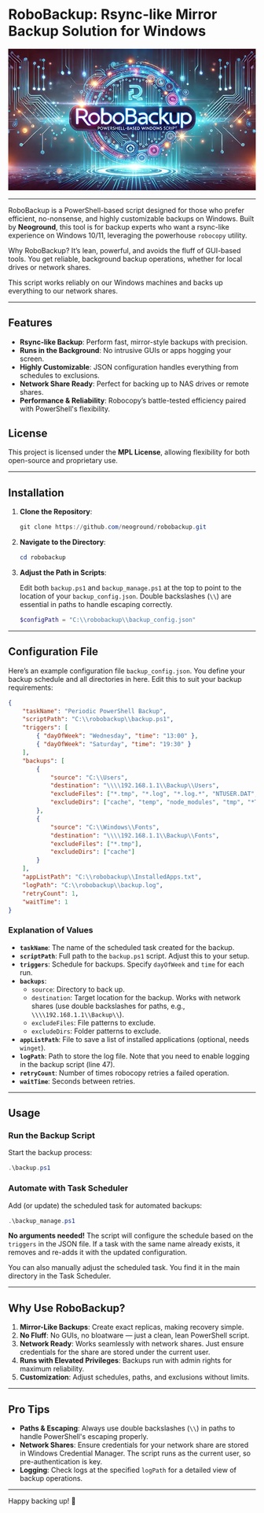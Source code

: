 # RoboBackup: Rsync-like Mirror Backup Solution for Windows

![Header Banner](https://raw.githubusercontent.com/neoground/robobackup/refs/heads/main/banner.webp)

---

RoboBackup is a PowerShell-based script designed for those who prefer efficient, no-nonsense, 
and highly customizable backups on Windows. Built by **Neoground**, this tool is for backup experts who want
a rsync-like experience on Windows 10/11, leveraging the powerhouse `robocopy` utility.

Why RoboBackup? It’s lean, powerful, and avoids the fluff of GUI-based tools. You get reliable, 
background backup operations, whether for local drives or network shares.

This script works reliably on our Windows machines and backs up everything to our network shares.

---

## Features

- **Rsync-like Backup**: Perform fast, mirror-style backups with precision.
- **Runs in the Background**: No intrusive GUIs or apps hogging your screen.
- **Highly Customizable**: JSON configuration handles everything from schedules to exclusions.
- **Network Share Ready**: Perfect for backing up to NAS drives or remote shares.
- **Performance & Reliability**: Robocopy’s battle-tested efficiency paired with PowerShell's flexibility.

## License

This project is licensed under the **MPL License**, allowing flexibility for both open-source and proprietary use.

---

## Installation

1. **Clone the Repository**:

   ```powershell
   git clone https://github.com/neoground/robobackup.git
   ```

2. **Navigate to the Directory**:

   ```powershell
   cd robobackup
   ```

3. **Adjust the Path in Scripts**:

   Edit both `backup.ps1` and `backup_manage.ps1` at the top to point to the location of your `backup_config.json`. 
   Double backslashes (`\\`) are essential in paths to handle escaping correctly.

   ```powershell
   $configPath = "C:\\robobackup\\backup_config.json"
   ```

---

## Configuration File

Here’s an example configuration file `backup_config.json`. You define your backup schedule and all directories in here.
Edit this to suit your backup requirements:

```json
{
    "taskName": "Periodic PowerShell Backup",
    "scriptPath": "C:\\robobackup\\backup.ps1",
    "triggers": [
        { "dayOfWeek": "Wednesday", "time": "13:00" },
        { "dayOfWeek": "Saturday", "time": "19:30" }
    ],
    "backups": [
        {
            "source": "C:\\Users",
            "destination": "\\\\192.168.1.1\\Backup\\Users",
            "excludeFiles": ["*.tmp", "*.log", "*.log.*", "NTUSER.DAT", "Cache_*"],
            "excludeDirs": ["cache", "temp", "node_modules", "tmp", "*Temp*", "*Cache*", "Logs"]
        },
        {
            "source": "C:\\Windows\\Fonts",
            "destination": "\\\\192.168.1.1\\Backup\\Fonts",
            "excludeFiles": ["*.tmp"],
            "excludeDirs": ["cache"]
        }
    ],
    "appListPath": "C:\\robobackup\\InstalledApps.txt",
    "logPath": "C:\\robobackup\\backup.log",
    "retryCount": 1,
    "waitTime": 1
}
```

### Explanation of Values

- **`taskName`**: The name of the scheduled task created for the backup.
- **`scriptPath`**: Full path to the `backup.ps1` script. Adjust this to your setup.
- **`triggers`**: Schedule for backups. Specify `dayOfWeek` and `time` for each run.
- **`backups`**:
  - `source`: Directory to back up.
  - `destination`: Target location for the backup. Works with network shares (use double backslashes for paths, e.g., `\\\\192.168.1.1\\Backup\\`).
  - `excludeFiles`: File patterns to exclude.
  - `excludeDirs`: Folder patterns to exclude.
- **`appListPath`**: File to save a list of installed applications (optional, needs `winget`).
- **`logPath`**: Path to store the log file. Note that you need to enable logging in the backup script (line 47).
- **`retryCount`**: Number of times robocopy retries a failed operation.
- **`waitTime`**: Seconds between retries.

---

## Usage

### Run the Backup Script

Start the backup process:

```powershell
.\backup.ps1
```

### Automate with Task Scheduler

Add (or update) the scheduled task for automated backups:

```powershell
.\backup_manage.ps1
```

**No arguments needed!** The script will configure the schedule based on the `triggers` in the JSON file. 
If a task with the same name already exists, it removes and re-adds it with the updated configuration.

You can also manually adjust the scheduled task. You find it in the main directory in the Task Scheduler.

---

## Why Use RoboBackup?

1. **Mirror-Like Backups**: Create exact replicas, making recovery simple.
2. **No Fluff**: No GUIs, no bloatware — just a clean, lean PowerShell script.
3. **Network Ready**: Works seamlessly with network shares. Just ensure credentials for the share are stored under the current user.
4. **Runs with Elevated Privileges**: Backups run with admin rights for maximum reliability.
5. **Customization**: Adjust schedules, paths, and exclusions without limits.

---

## Pro Tips

- **Paths & Escaping**: Always use double backslashes (`\\`) in paths to handle PowerShell's escaping properly.
- **Network Shares**: Ensure credentials for your network share are stored in Windows Credential Manager. The script runs as the current user, so pre-authentication is key.
- **Logging**: Check logs at the specified `logPath` for a detailed view of backup operations.

---

Happy backing up! 🚀
